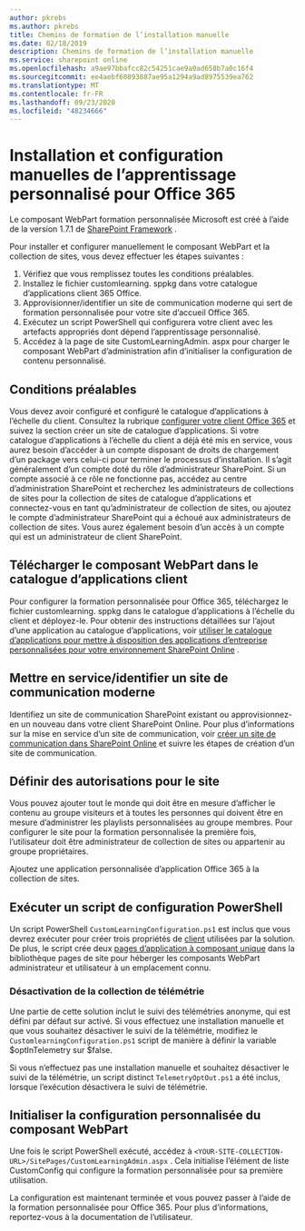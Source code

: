 ```yaml
---
author: pkrebs
ms.author: pkrebs
title: Chemins de formation de l’installation manuelle
ms.date: 02/18/2019
description: Chemins de formation de l’installation manuelle
ms.service: sharepoint online
ms.openlocfilehash: a9ae97bbafcc82c54251cae9a0ad658b7a0c16f4
ms.sourcegitcommit: ee4aebf60893887ae95a1294a9ad8975539ea762
ms.translationtype: MT
ms.contentlocale: fr-FR
ms.lasthandoff: 09/23/2020
ms.locfileid: "48234666"
---
```

# <a name="manually-installing-and-configuring-custom-learning-for-office-365"></a>Installation et configuration manuelles de l’apprentissage personnalisé pour Office 365

Le composant WebPart formation personnalisée Microsoft est créé à l’aide de la version 1.7.1 de [SharePoint Framework](https://docs.microsoft.com/sharepoint/dev/spfx/sharepoint-framework-overview) .

Pour installer et configurer manuellement le composant WebPart et la collection de sites, vous devez effectuer les étapes suivantes :

1. Vérifiez que vous remplissez toutes les conditions préalables.
1. Installez le fichier customlearning. sppkg dans votre catalogue d’applications client 365 Office.
1. Approvisionner/identifier un site de communication moderne qui sert de formation personnalisée pour votre site d’accueil Office 365.
1. Exécutez un script PowerShell qui configurera votre client avec les artefacts appropriés dont dépend l’apprentissage personnalisé.
1. Accédez à la page de site CustomLearningAdmin. aspx pour charger le composant WebPart d’administration afin d’initialiser la configuration de contenu personnalisé.

## <a name="prerequisites"></a>Conditions préalables

Vous devez avoir configuré et configuré le catalogue d’applications à l’échelle du client. Consultez la rubrique [configurer votre client Office 365](https://docs.microsoft.com/sharepoint/dev/spfx/set-up-your-developer-tenant#create-app-catalog-site) et suivez la section créer un site de catalogue d’applications. Si votre catalogue d’applications à l’échelle du client a déjà été mis en service, vous aurez besoin d’accéder à un compte disposant de droits de chargement d’un package vers celui-ci pour terminer le processus d’installation. Il s’agit généralement d’un compte doté du rôle d’administrateur SharePoint. Si un compte associé à ce rôle ne fonctionne pas, accédez au centre d’administration SharePoint et recherchez les administrateurs de collections de sites pour la collection de sites de catalogue d’applications et connectez-vous en tant qu’administrateur de collection de sites, ou ajoutez le compte d’administrateur SharePoint qui a échoué aux administrateurs de collection de sites. Vous aurez également besoin d’un accès à un compte qui est un administrateur de client SharePoint.

## <a name="upload-the-web-part-to-the-tenant-app-catalog"></a>Télécharger le composant WebPart dans le catalogue d’applications client

Pour configurer la formation personnalisée pour Office 365, téléchargez le fichier customlearning. sppkg dans le catalogue d’applications à l’échelle du client et déployez-le. Pour obtenir des instructions détaillées sur l’ajout d’une application au catalogue d’applications, voir [utiliser le catalogue d’applications pour mettre à disposition des applications d’entreprise personnalisées pour votre environnement SharePoint Online](https://docs.microsoft.com/sharepoint/use-app-catalog) .

## <a name="provisionidentify-modern-communication-site"></a>Mettre en service/identifier un site de communication moderne

Identifiez un site de communication SharePoint existant ou approvisionnez-en un nouveau dans votre client SharePoint Online. Pour plus d’informations sur la mise en service d’un site de communication, voir [créer un site de communication dans SharePoint Online](https://support.office.com/article/create-a-communication-site-in-sharepoint-online-7fb44b20-a72f-4d2c-9173-fc8f59ba50eb) et suivre les étapes de création d’un site de communication.

## <a name="set-permissions-for-the-site"></a>Définir des autorisations pour le site

Vous pouvez ajouter tout le monde qui doit être en mesure d’afficher le contenu au groupe visiteurs et à toutes les personnes qui doivent être en mesure d’administrer les playlists personnalisées au groupe membres. Pour configurer le site pour la formation personnalisée la première fois, l’utilisateur doit être administrateur de collection de sites ou appartenir au groupe propriétaires.

Ajoutez une application personnalisée d’application Office 365 à la collection de sites.

## <a name="execute-powershell-configuration-script"></a>Exécuter un script de configuration PowerShell

Un script PowerShell `CustomLearningConfiguration.ps1` est inclus que vous devrez exécuter pour créer trois propriétés de [client](https://docs.microsoft.com/sharepoint/dev/spfx/tenant-properties) utilisées par la solution. De plus, le script crée deux [pages d’application à composant unique](https://docs.microsoft.com/sharepoint/dev/spfx/web-parts/single-part-app-pages) dans la bibliothèque pages de site pour héberger les composants WebPart administrateur et utilisateur à un emplacement connu.

### <a name="disabling-telemetry-collection"></a>Désactivation de la collection de télémétrie

Une partie de cette solution inclut le suivi des télémétries anonyme, qui est défini par défaut sur activé. Si vous effectuez une installation manuelle et que vous souhaitez désactiver le suivi de la télémétrie, modifiez le `CustomlearningConfiguration.ps1` script de manière à définir la variable $optInTelemetry sur $false.

Si vous n’effectuez pas une installation manuelle et souhaitez désactiver le suivi de la télémétrie, un script distinct `TelemetryOptOut.ps1` a été inclus, lorsque l’exécution désactivera le suivi de télémétrie.

## <a name="initialize-web-part-custom-configuration"></a>Initialiser la configuration personnalisée du composant WebPart

Une fois le script PowerShell exécuté, accédez à `<YOUR-SITE-COLLECTION-URL>/SitePages/CustomLearningAdmin.aspx` . Cela initialise l’élément de liste CustomConfig qui configure la formation personnalisée pour sa première utilisation.

La configuration est maintenant terminée et vous pouvez passer à l’aide de la formation personnalisée pour Office 365. Pour plus d’informations, reportez-vous à la documentation de l’utilisateur.